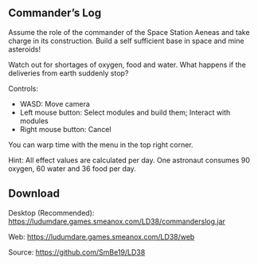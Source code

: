 Commander’s Log
---------------

Assume the role of the commander of the Space Station Aeneas and take charge in its construction.
Build a self sufficient base in space and mine asteroids!

Watch out for shortages of oxygen, food and water.
What happens if the deliveries from earth suddenly stop?

Controls:

* WASD: Move camera
* Left mouse button: Select modules and build them; Interact with modules
* Right mouse button: Cancel

You can warp time with the menu in the top right corner.

Hint: All effect values are calculated per day. One astronaut consumes 90 oxygen, 60 water and 36 food per day.

Download
--------

Desktop (Recommended): https://ludumdare.games.smeanox.com/LD38/commanderslog.jar

Web: https://ludumdare.games.smeanox.com/LD38/web

Source: https://github.com/SmBe19/LD38